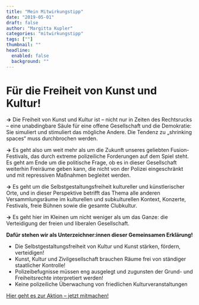 ```yaml
---
title: "Mein Mitwirkungstipp"
date: "2019-05-01"
draft: false
author: "Margitta Kupler"
categories: "mitwirkungstipp"
tags: [""]
thumbnail: ""
headline:
  enabled: false
  background: ""
---
```


# Für die Freiheit von Kunst und Kultur!

**→** Die Freiheit von Kunst und Kultur ist – nicht nur in Zeiten des
Rechtsrucks – eine unabdingbare Säule für eine offene Gesellschaft und die
Demokratie: Sie simuliert und stimuliert das mögliche Andere. Die Tendenz zu
„shrinking spaces“ muss durchbrochen werden.

<!--more-->

**→** Es geht also um weit mehr als um die Zukunft unseres geliebten Fusion-
Festivals, das durch extreme polizeiliche Forderungen auf dem Spiel steht. Es
geht am Ende um die politische Frage, ob es in dieser Gesellschaft weiterhin
Freiräume geben kann, die nicht von der Polizei eingeschränkt und mit
repressiven Maßnahmen begleitet werden.

**→** Es geht um die Selbstgestaltungsfreiheit kultureller und künstlerischer
Orte, und in dieser Perspektive betrifft das Thema alle anderen
Versammlungsräume im kulturellen und subkulturellen Kontext, Konzerte,
Festivals, freie Bühnen sowie die gesamte Clubkultur.

**→** Es geht hier im Kleinen um nicht weniger als um das Ganze: die
Verteidigung der freien und liberalen Gesellschaft.

**Dafür stehen wir als Unterzeichner:innen dieser Gemeinsamen Erklärung!**

  * Die Selbstgestaltungsfreiheit von Kultur und Kunst stärken, fördern, verteidigen!
  * Kunst, Kultur und Zivilgesellschaft brauchen Räume frei von ständiger staatlicher Kontrolle!
  * Polizeibefugnisse müssen eng ausgelegt und zugunsten der Grund- und Freiheitsrechte interpretiert werden!
  * Keine polizeiliche Überwachung von friedlichen Kulturveranstaltungen

[Hier geht es zur Aktion – jetzt
mitmachen!](https://kulturkosmos.de/mitmachen/)

